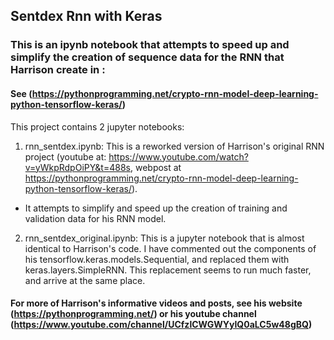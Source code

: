 ## Sentdex Rnn with Keras
### This is an ipynb notebook that attempts to speed up and simplify the creation of sequence data for the RNN that Harrison create in :
#### See (https://pythonprogramming.net/crypto-rnn-model-deep-learning-python-tensorflow-keras/)

This project contains 2 jupyter notebooks:
1. rnn_sentdex.ipynb: This is a reworked version of Harrison's original RNN project (youtube at:  https://www.youtube.com/watch?v=yWkpRdpOiPY&t=488s, webpost at https://pythonprogramming.net/crypto-rnn-model-deep-learning-python-tensorflow-keras/). 
* It attempts to simplify and speed up the creation of training and validation data for his RNN model.
2. rnn_sentdex_original.ipynb: This is a jupyter notebook that is almost identical to Harrison's code.  I have commented out the components of his tensorflow.keras.models.Sequential, and replaced them with keras.layers.SimpleRNN.  This replacement seems to run much faster, and arrive at the same place.

#### For more of Harrison's informative videos and posts, see his website (https://pythonprogramming.net/) or his youtube channel (https://www.youtube.com/channel/UCfzlCWGWYyIQ0aLC5w48gBQ)


